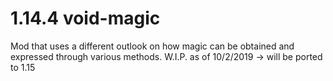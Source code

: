# 1.14.4 void-magic

Mod that uses a different outlook on how magic can be obtained and expressed through various methods.
W.I.P. as of 10/2/2019 -> will be ported to 1.15
